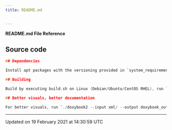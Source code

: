 ```yaml
---
title: README.md


---
```


**README.md File Reference**



## Source code

```cpp
## Dependencies

Install apt packages with the versioning provided in `system_requirements.MD`

## Building

Build by executing build.sh on Linux (Debian/Ubuntu/CentOS RHEL), run `doxygen Doxyfile` to regenerate documentation

## Better visuals, better documentation

For better visuals, run `./doxybook2 --input xml/ --output doxybook_output --config .doxybook/config.json`
```


-------------------------------

Updated on 19 February 2021 at 14:30:59 UTC

